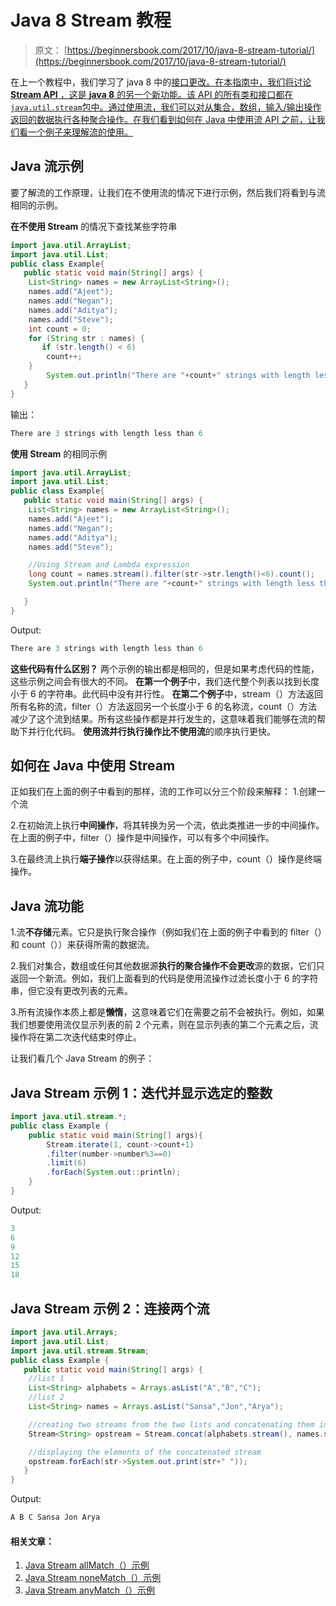 # Java 8 Stream 教程

> 原文： [https://beginnersbook.com/2017/10/java-8-stream-tutorial/](https://beginnersbook.com/2017/10/java-8-stream-tutorial/)

在上一个教程中，我们学习了 java 8 中的[接口更改。在本指南中，我们将讨论 **Stream API** ，这是 **java 8** 的另一个新功能。该 API 的所有类和接口都在`java.util.stream`包中。通过使用流，我们可以对从集合，数组，输入/输出操作返回的数据执行各种聚合操作。在我们看到如何在 Java 中使用流 API 之前，让我们看一个例子来理解流的使用。](https://beginnersbook.com/2017/10/java-8-interface-changes-default-method-and-static-method/)

## Java 流示例

要了解流的工作原理，让我们在不使用流的情况下进行示例，然后我们将看到与流相同的示例。

**在不使用 Stream** 的情况下查找某些字符串

```java
import java.util.ArrayList;
import java.util.List;
public class Example{ 
   public static void main(String[] args) {    
	List<String> names = new ArrayList<String>();
	names.add("Ajeet");
	names.add("Negan");
	names.add("Aditya");
	names.add("Steve");
	int count = 0;
	for (String str : names) {
	   if (str.length() < 6) 
		count++; 
	}
        System.out.println("There are "+count+" strings with length less than 6");
   }  
}
```

输出：

```java
There are 3 strings with length less than 6
```

**使用 Stream** 的相同示例

```java
import java.util.ArrayList;
import java.util.List;
public class Example{ 
   public static void main(String[] args) {    
	List<String> names = new ArrayList<String>();
	names.add("Ajeet");
	names.add("Negan");
	names.add("Aditya");
	names.add("Steve");

	//Using Stream and Lambda expression
	long count = names.stream().filter(str->str.length()<6).count();
	System.out.println("There are "+count+" strings with length less than 6");

   }  
}
```

Output:

```java
There are 3 strings with length less than 6
```

**这些代码有什么区别？**
两个示例的输出都是相同的，但是如果考虑代码的性能，这些示例之间会有很大的不同。
**在第一个例子**中，我们迭代整个列表以找到长度小于 6 的字符串。此代码中没有并行性。
**在第二个例子**中，stream（）方法返回所有名称的流，filter（）方法返回另一个长度小于 6 的名称流，count（）方法减少了这个流到结果。所有这些操作都是并行发生的，这意味着我们能够在流的帮助下并行化代码。 **使用流并行执行操作比不使用流**的顺序执行更快。

## 如何在 Java 中使用 Stream

正如我们在上面的例子中看到的那样，流的工作可以分三个阶段来解释：
1.创建一个流

2.在初始流上执行**中间操作**，将其转换为另一个流，依此类推进一步的中间操作。在上面的例子中，filter（）操作是中间操作，可以有多个中间操作。

3.在最终流上执行**端子操作**以获得结果。在上面的例子中，count（）操作是终端操作。

## Java 流功能

1.流**不存储**元素。它只是执行聚合操作（例如我们在上面的例子中看到的 filter（）和 count（））来获得所需的数据流。

2.我们对集合，数组或任何其他数据源**执行的聚合操作不会更改**源的数据，它们只返回一个新流。例如，我们上面看到的代码是使用流操作过滤长度小于 6 的字符串，但它没有更改列表的元素。

3.所有流操作本质上都是**懒惰**，这意味着它们在需要之前不会被执行。例如，如果我们想要使用流仅显示列表的前 2 个元素，则在显示列表的第二个元素之后，流操作将在第二次迭代结束时停止。

让我们看几个 Java Stream 的例子：

## Java Stream 示例 1：迭代并显示选定的整数

```java
import java.util.stream.*;  
public class Example {  
    public static void main(String[] args){  
        Stream.iterate(1, count->count+1)  
        .filter(number->number%3==0)  
        .limit(6)  
        .forEach(System.out::println);  
    }  
}
```

Output:

```java
3
6
9
12
15
18
```

## Java Stream 示例 2：连接两个流

```java
import java.util.Arrays;
import java.util.List;
import java.util.stream.Stream;
public class Example {
   public static void main(String[] args) {
	//list 1
	List<String> alphabets = Arrays.asList("A","B","C");
	//list 2
	List<String> names = Arrays.asList("Sansa","Jon","Arya");

	//creating two streams from the two lists and concatenating them into one
	Stream<String> opstream = Stream.concat(alphabets.stream(), names.stream());

	//displaying the elements of the concatenated stream
	opstream.forEach(str->System.out.print(str+" "));
   }
}
```

Output:

```java
A B C Sansa Jon Arya
```

#### 相关文章：

1.  [Java Stream allMatch（）示例](https://beginnersbook.com/2017/11/java-8-stream-allmatch-example/)
2.  [Java Stream noneMatch（）示例](https://beginnersbook.com/2017/11/java-8-stream-nonematch-example/)
3.  [Java Stream anyMatch（）示例](https://beginnersbook.com/2017/11/java-8-stream-anymatch-example/)